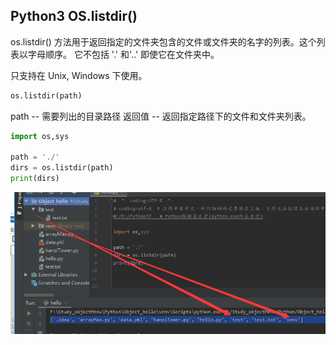 ## Python3 OS.listdir()

os.listdir() 方法用于返回指定的文件夹包含的文件或文件夹的名字的列表。这个列表以字母顺序。 它不包括 '.' 和'..' 即使它在文件夹中。

只支持在 Unix, Windows 下使用。

```python
os.listdir(path)
```
path -- 需要列出的目录路径
返回值 -- 返回指定路径下的文件和文件夹列表。

```python
import os,sys

path = './'
dirs = os.listdir(path)
print(dirs)
```
<img src='./img/os.listDir().png' />